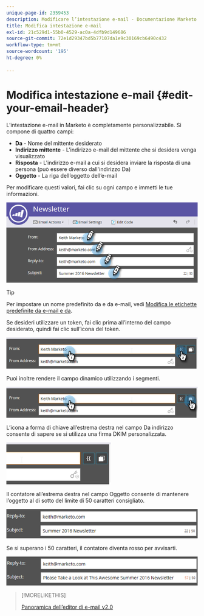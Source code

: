 ```yaml
---
unique-page-id: 2359453
description: Modificare l’intestazione e-mail - Documentazione Marketo - Documentazione del prodotto
title: Modifica intestazione e-mail
exl-id: 21c529d1-55b0-4529-ac0a-4dfb9d149686
source-git-commit: 72e1d29347bd5b77107da1e9c30169cb6490c432
workflow-type: tm+mt
source-wordcount: '195'
ht-degree: 0%

---
```


# Modifica intestazione e-mail {#edit-your-email-header}

L’intestazione e-mail in Marketo è completamente personalizzabile. Si compone di quattro campi:

* **Da** - Nome del mittente desiderato
* **Indirizzo mittente** - L&#39;indirizzo e-mail del mittente che si desidera venga visualizzato
* **Risposta** - L&#39;indirizzo e-mail a cui si desidera inviare la risposta di una persona (può essere diverso dall&#39;indirizzo Da)
* **Oggetto** - La riga dell’oggetto dell’e-mail

Per modificare questi valori, fai clic su ogni campo e immetti le tue informazioni.

![](assets/one-3.png)

>[!TIP]
>
>Per impostare un nome predefinito da e da e-mail, vedi [Modifica le etichette predefinite da e-mail e da](/help/marketo/product-docs/administration/email-setup/change-the-default-from-email-and-from-label.md).

Se desideri utilizzare un token, fai clic prima all’interno del campo desiderato, quindi fai clic sull’icona del token.

![](assets/two-3.png)

Puoi inoltre rendere il campo dinamico utilizzando i segmenti.

![](assets/three-2.png)

L’icona a forma di chiave all’estrema destra nel campo Da indirizzo consente di sapere se si utilizza una firma DKIM personalizzata.

![](assets/four-2.png)

Il contatore all’estrema destra nel campo Oggetto consente di mantenere l’oggetto al di sotto del limite di 50 caratteri consigliato.

![](assets/five-1.png)

Se si superano i 50 caratteri, il contatore diventa rosso per avvisarti.

![](assets/six-1.png)

>[!MORELIKETHIS]
>
>[Panoramica dell’editor di e-mail v2.0](/help/marketo/product-docs/email-marketing/general/email-editor-2/email-editor-v2-0-overview.md)
